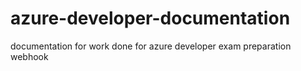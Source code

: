 # azure-developer-documentation
documentation for work done for azure developer exam preparation
webhook 
